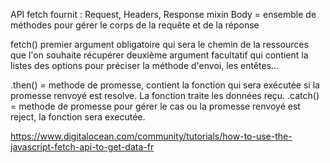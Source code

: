 API fetch fournit :
    Request, Headers, Response
    mixin Body = ensemble de méthodes pour gérer le corps de la requête et de la réponse

fetch() 
    premier argument obligatoire qui sera le chemin de la ressources que l'on souhaite récupérer
    deuxième argument facultatif qui contient la listes des options pour préciser la méthode d'envoi, les entêtes...


.then() = methode de promesse, contient la fonction qui sera exécutée si la promesse renvoyé est resolve. La fonction traite les données reçu.
.catch() = methode de promesse pour gérer le cas ou la promesse renvoyé est reject, la fonction sera executée.

https://www.digitalocean.com/community/tutorials/how-to-use-the-javascript-fetch-api-to-get-data-fr
